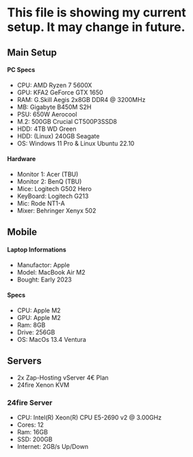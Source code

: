 # This file is showing my current setup. It may change in future.

## Main Setup
#### PC Specs
- CPU: AMD Ryzen 7 5600X 
- GPU: KFA2 GeForce GTX 1650
- RAM: G.Skill Aegis 2x8GB DDR4 @ 3200MHz
- MB: Gigabyte B450M S2H
- PSU: 650W Aerocool
- M.2: 500GB Crucial CT500P3SSD8
- HDD: 4TB WD Green
- HDD: (Linux) 240GB Seagate
- OS: Windows 11 Pro & Linux Ubuntu 22.10
#### Hardware
- Monitor 1: Acer (TBU)
- Monitor 2: BenQ (TBU)
- Mice: Logitech G502 Hero
- KeyBoard: Logitech G213
- Mic: Rode NT1-A
- Mixer: Behringer Xenyx 502

## Mobile
#### Laptop Informations
- Manufactor: Apple
- Model: MacBook Air M2
- Bought: Early 2023
#### Specs
- CPU: Apple M2
- GPU: Apple M2
- Ram: 8GB
- Drive: 256GB
- OS: MacOs 13.4 Ventura

## Servers
- 2x Zap-Hosting vServer 4€ Plan
- 24fire Xenon KVM

### 24fire Server
- CPU: Intel(R) Xeon(R) CPU E5-2690 v2 @ 3.00GHz
- Cores: 12
- Ram: 16GB
- SSD: 200GB
- Internet: 2GB/s Up/Down

